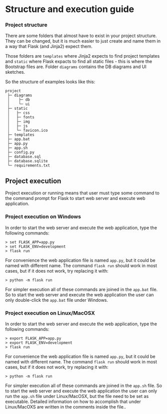# Structure and execution guide

### Project structure

There are some folders that almost have to exist in your project structure. They can be changed, but it is much easier to just create and name them in a way that Flask (and Jinja2) expect them.

Those folders are `templates` where Jinja2 expects to find project templates and `static` where Flask expacts to find all static files - this is where the Bootstrap files are. Folder `diagrams` contains the DB diagrams and UI sketches.

So the structure of examples looks like this:

```
project
 ├─ diagrams
 │    ├─ db
 │    └─ ui
 ├─ static
 │   ├─ css
 │   ├─ fonts
 │   ├─ img
 │   ├─ js
 │   └─ favicon.ico
 ├─ templates
 ├─ app.bat
 ├─ app.py
 ├─ app.sh
 ├─ config.py
 ├─ database.sql
 ├─ database.sqlite
 └─ requirements.txt
```

## Project execution

Project execution or running means that user must type some command to the command prompt for Flask to start web server and execute web application.

### Project execution on Windows

In order to start the web server and execute the web application, type the following commands:

```
> set FLASK_APP=app.py
> set FLASK_ENV=development
> flask run
```

For convenience the web application file is named `app.py`, but it could be named with different name. The command `flask run` should work in most cases, but if it does not work, try replacing it with:

```
> python -m flask run
```

For simpler execution all of these commands are joined in the `app.bat` file. So to start the web server and execute the web application the user can only double-click the `app.bat` file under Windows.

### Project execution on Linux/MacOSX

In order to start the web server and execute the web application, type the following commands:

```
> export FLASK_APP=app.py
> export FLASK_ENV=development
> flask run
```

For convenience the web application file is named `app.py`, but it could be named with different name. The command `flask run` should work in most cases, but if it does not work, try replacing it with:

```
> python -m flask run
```

For simpler execution all of these commands are joined in the `app.sh` file. So to start the web server and execute the web application the user can only run the `app.sh` file under Linux/MacOSX, but the file need to be set as executable. Detailed information on how to accomplish that under Linux/MacOXS are written in the comments inside the file..

